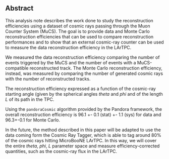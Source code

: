 ## Abstract
This analysis note describes the work done to study the reconstruction efficiencies using a dataset of cosmic rays passing through the Muon Counter System (MuCS). 
The goal is to provide data and Monte Carlo reconstruction efficiencies that can be used to compare reconstruction performances and to show that an external cosmic-ray counter can be used to measure the data reconstruction efficiency in the LArTPC.

We measured the data reconstruction efficiency comparing the number of events triggered by the MuCS and the number of events with a MuCS-compatible reconstructed track. 
The Monte Carlo reconstruction efficiency, instead, was measured by comparing the number of generated cosmic rays with the number of reconstructed tracks. 

The reconstruction efficiency expressed as a function of the cosmic-ray starting angle (given by the spherical angles _theta_ and _phi_ and of the length _L_ of its path in the TPC.

Using the `pandoraCosmic` algorithm provided by the Pandora framework, the overall reconstruction efficiency is 96.1 +- 0.1 (stat) +- 1.1 (sys) for data and 96.3+-0.1 for Monte Carlo.

In the future, the method described in this paper will be adapted to use the data coming form the Cosmic Ray Tagger, which is able to tag around 80% of the cosmic rays hitting MicroBooNE LArTPC. In this way, we will cover the entire _theta_, _phi_, _L_ parameter space and measure efficiency-corrected quantities, such as the cosmic-ray flux in the LArTPC.
